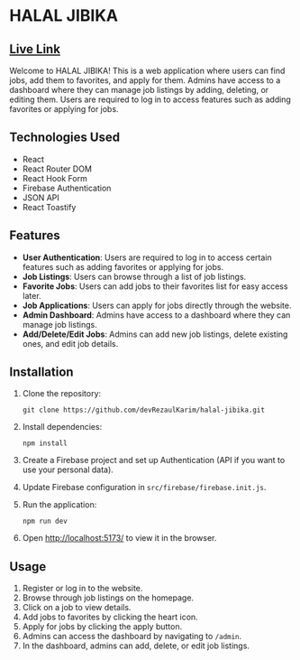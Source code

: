 # HALAL JIBIKA

## [Live Link](https://halal-jibika.netlify.app/)

Welcome to HALAL JIBIKA! This is a web application where users can find jobs, add them to favorites, and apply for them. Admins have access to a dashboard where they can manage job listings by adding, deleting, or editing them. Users are required to log in to access features such as adding favorites or applying for jobs.

## Technologies Used

- React
- React Router DOM
- React Hook Form
- Firebase Authentication
- JSON API
- React Toastify

## Features

- **User Authentication**: Users are required to log in to access certain features such as adding favorites or applying for jobs.
- **Job Listings**: Users can browse through a list of job listings.
- **Favorite Jobs**: Users can add jobs to their favorites list for easy access later.
- **Job Applications**: Users can apply for jobs directly through the website.
- **Admin Dashboard**: Admins have access to a dashboard where they can manage job listings.
- **Add/Delete/Edit Jobs**: Admins can add new job listings, delete existing ones, and edit job details.

## Installation

1. Clone the repository:

   ```
   git clone https://github.com/devRezaulKarim/halal-jibika.git
   ```

2. Install dependencies:

   ```
   npm install
   ```

3. Create a Firebase project and set up Authentication (API if you want to use your personal data).

4. Update Firebase configuration in `src/firebase/firebase.init.js`.

5. Run the application:

   ```
   npm run dev
   ```

6. Open [http://localhost:5173/](http://localhost:5173/) to view it in the browser.

## Usage

1. Register or log in to the website.
2. Browse through job listings on the homepage.
3. Click on a job to view details.
4. Add jobs to favorites by clicking the heart icon.
5. Apply for jobs by clicking the apply button.
6. Admins can access the dashboard by navigating to `/admin`.
7. In the dashboard, admins can add, delete, or edit job listings.

